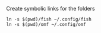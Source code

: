 Create symbolic links for the folders

	ln -s $(pwd)/fish ~/.config/fish
	ln -s $(pwd)/omf ~/.config/omf
